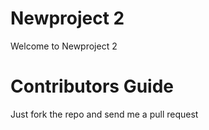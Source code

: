 Newproject 2
=====

Welcome to Newproject 2

Contributors Guide
=====
Just fork the repo and send me a pull request
